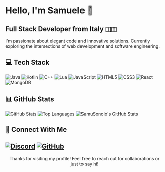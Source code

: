 # Hello, I'm Samuele 👋

## Full Stack Developer from Italy 🇮🇹
I'm passionate about elegant code and innovative solutions. Currently exploring the intersections of web development and software engineering.

## 💻 Tech Stack
![Java](https://img.shields.io/badge/Java-ED8B00?style=flat-square&logo=openjdk&logoColor=white)
![Kotlin](https://img.shields.io/badge/Kotlin-0095D5?style=flat-square&logo=kotlin&logoColor=white)
![C++](https://img.shields.io/badge/C%2B%2B-00599C?style=flat-square&logo=c%2B%2B&logoColor=white)
![Lua](https://img.shields.io/badge/Lua-2C2D72?style=flat-square&logo=lua&logoColor=white)
![JavaScript](https://img.shields.io/badge/JavaScript-F7DF1E?style=flat-square&logo=javascript&logoColor=black)
![HTML5](https://img.shields.io/badge/HTML5-E34F26?style=flat-square&logo=html5&logoColor=white)
![CSS3](https://img.shields.io/badge/CSS3-1572B6?style=flat-square&logo=css3&logoColor=white)
![React](https://img.shields.io/badge/React-20232A?style=flat-square&logo=react&logoColor=61DAFB)
![MongoDB](https://img.shields.io/badge/MongoDB-4EA94B?style=flat-square&logo=mongodb&logoColor=white)

## 📊 GitHub Stats
![GitHub Stats](https://github-readme-stats.vercel.app/api?username=SamuSonoIo&show_icons=true&theme=dark&count_private=true&hide_border=true)
![Top Languages](https://github-readme-stats.vercel.app/api/top-langs/?username=SamuSonoIo&layout=compact&theme=dark&hide_border=true)
<img src="https://streak-stats.demolab.com?user=SamuSonoIo&theme=dark&hide_border=true" alt="SamuSonoIo's GitHub Stats" />

## 🔗 Connect With Me
[![Discord](https://img.shields.io/badge/Discord-SamuSonoIo-7289DA?style=flat-square&logo=discord&logoColor=white)](https://discord.com/users/959199862593818695)
[![GitHub](https://img.shields.io/badge/GitHub-SamuSonoIo-181717?style=flat-square&logo=github&logoColor=white)](https://github.com/SamuSonoIo)
---
<p align="center">Thanks for visiting my profile! Feel free to reach out for collaborations or just to say hi!</p>
